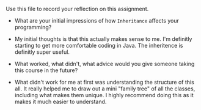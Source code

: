 Use this file to record your reflection on this assignment.

- What are your initial impressions of how `Inheritance` affects your programming?

- My initial thoughts is that this actually makes sense to me. I'm definitly starting to get more comfortable coding in Java. The inheritence is definitly super useful. 


- What worked, what didn't, what advice would you give someone taking this course in the future?

- What didn't work for me at first was understanding the structure of this all. It really helped me to draw out a mini "family tree" of all the classes, including what makes them unique. I highly recommend doing this as it makes it much easier to understand.
